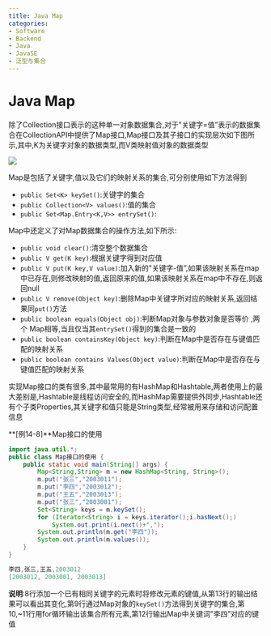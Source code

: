 ```yaml
---
title: Java Map
categories:
- Software
- Backend
- Java
- JavaSE
- 泛型与集合
---
```

# Java Map

除了Collection接口表示的这种单一对象数据集合,对于"关键字=值”表示的数据集合在CollectionAPI中提供了Map接口,Map接口及其子接口的实现层次如下图所示,其中,K为关键字对象的数据类型,而V类映射值对象的数据类型

![](https://www.plantuml.com/plantuml/svg/XPBVIiCm58Vl-nGHBmP5cgxRiCeOqs4PE6MuwNriZsrOcfGafQZu2leGuWDuxVEehs6QJQqRQYy2vvVqEr_-39KcKkUK9pafd1RQeZncPG98Pv23LvGvQwQPreNQnrYIoakfpihBKe6C1TV0jHUB74_AMKPuE-Y4OOWZoa3Xd2WD4ayPuVhyP88RwBxIrmm63XS6VkiWyqr9ab2UehPlonCYKyfHQ8j34YzIAKgUZ0GJ4bKPrM1dnaBI6wD1s06ZAS-D3ehD0D9Edot_aHmaQlTiDA4SbfHjVnHsZoAR6lb4LBQ_S-T88VJfjzeFbo_Fm9Oj2vpLsq6Xvw-tYABERjV_PnDDoz2qTnYGgz_wD-6ZlQWNR202V_r03P98AQeLh-dS_UDGwdIUqNZ1GIaKU3MeZrTNvngjed-ySp5uktzwVNXqN1UDYSe-q_VdbpgQ2QaXsLZgeha4QAuTWdcBo_Vu0G00)

Map是包括了关键字,值以及它们的映射关系的集合,可分别使用如下方法得到

- `public Set<K> keySet()`:关键字的集合
- `public Collection<V> values()`:值的集合
- `public Set<Map.Entry<K,V>> entrySet()`:

Map中还定义了对Map数据集合的操作方法,如下所示:

- `public void clear()`:清空整个数据集合
- `public V get(K key)`:根据关键字得到对应值
- `public V put(K key,V value)`:加入新的"关键字-值”,如果该映射关系在map中已存在,则修改映射的值,返回原来的值,如果该映射关系在map中不存在,则返回null
- `public V remove(Object key)`:删除Map中关键字所对应的映射关系,返回结果同`put()`方法
- `public boolean equals(Object obj)`:判断Map对象与参数对象是否等价 ,两个 Map相等,当且仅当其`entrySet()`得到的集合是一致的
- `public boolean containsKey(Object key)`:判断在Map中是否存在与键值匹配的映射关系
- `public boolean contains Values(Object value)`:判断在Map中是否存在与键值匹配的映射关系

实现Map接口的类有很多,其中最常用的有HashMap和Hashtable,两者使用上的最大差别是,Hashtable是线程访问安全的,而HashMap需要提供外同步,Hashtable还有个子类Properties,其关键字和值只能是String类型,经常被用来存储和访问配置信息

**[例14-8]**Map接口的使用

```java
import java.util.*;
public class Map接口的使用 {
    public static void main(String[] args) {
        Map<String,String> m = new HashMap<String, String>();
        m.put("张三","2003011");
        m.put("李四","2003012");
        m.put("王五","2003013");
        m.put("张三","2003001");
        Set<String> keys = m.keySet();
        for (Iterator<String> i = keys.iterator();i.hasNext();)
            System.out.print(i.next()+",");
        System.out.println(m.get("李四"));
        System.out.println(m.values());
    }
}

李四,张三,王五,2003012
[2003012, 2003001, 2003013]
```

**说明**:8行添加一个已有相同关键字的元素时将修改元素的键值,从第13行的输出结果可以看出其变化,第9行通过Map对象的`keySet()`方法得到关键字的集合,第10,~11行用for循环输出该集合所有元素,第12行输出Map中关键词"李四”对应的键值